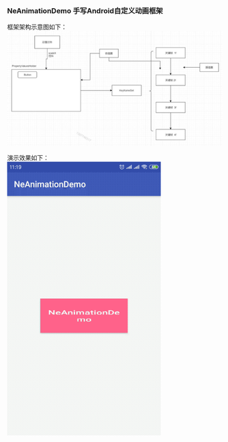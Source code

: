 ### NeAnimationDemo 手写Android自定义动画框架
框架架构示意图如下：  
![image](https://github.com/tianyalu/NeAnimationDemo/blob/master/show/animator_analyse.png)  

演示效果如下：  
![image](https://github.com/tianyalu/NeAnimationDemo/blob/master/show/show.gif)  
